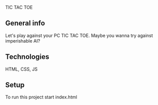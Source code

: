 ﻿TIC TAC TOE
## General info
Let's play against your PC TIC TAC TOE.
Maybe you wanna try against imperishable AI?

## Technologies
HTML, CSS, JS

## Setup
To run this project start index.html

